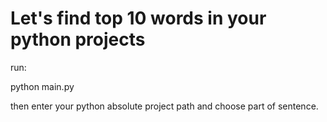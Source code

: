 # Let's find top 10 words in your python projects
run:

python main.py

then enter your python absolute project path and choose part of sentence.
